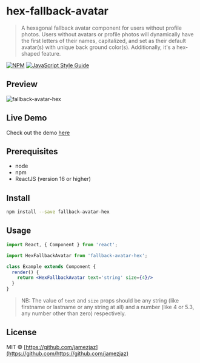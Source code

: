 # hex-fallback-avatar

> A hexagonal fallback avatar component for users without profile photos. Users without avatars or profile photos will dynamically have the first letters of their names, capitalized, and set as their default avatar(s) with unique back ground color(s). Additionally, it's a hex-shaped feature.

[![NPM](https://img.shields.io/npm/v/hex-fallback-avatar.svg)](https://www.npmjs.com/package/hex-fallback-avatar) [![JavaScript Style Guide](https://img.shields.io/badge/code_style-standard-brightgreen.svg)](https://standardjs.com)

## Preview
![fallback-avatar-hex](https://github.com/user-attachments/assets/3680c0cf-7cd2-4e92-8758-07ab474e6abb)

## Live Demo
Check out the demo [here](https://www.youtube.com/watch?v=lMfC4J-Ypjc)

## Prerequisites
- node
- npm
- ReactJS (version 16 or higher)

## Install

```bash
npm install --save fallback-avatar-hex
```

## Usage

```jsx
import React, { Component } from 'react';

import HexFallbackAvatar from 'fallback-avatar-hex';

class Example extends Component {
  render() {
    return <HexFallbackAvatar text='string' size={4}/>
  }
}
```
> NB: The value of `text` and `size` props should be any string (like firstname or lastname or any string at all) and a number (like 4 or 5.3, any number other than zero) respectively.

## License

MIT © [https://github.com/jamezjaz](https://github.com/https://github.com/jamezjaz)
